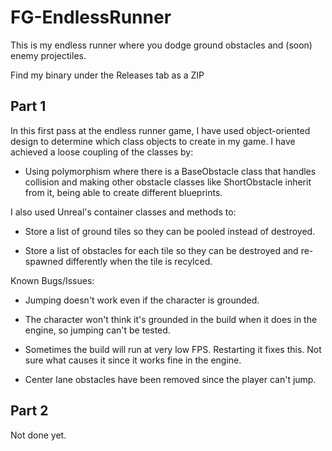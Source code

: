 # FG-EndlessRunner

This is my endless runner where you dodge ground obstacles and (soon) enemy projectiles.

Find my binary under the Releases tab as a ZIP

## Part 1

In this first pass at the endless runner game, I have used object-oriented design to determine which class objects to create in my game. I have achieved a loose coupling of the classes by:

- Using polymorphism where there is a BaseObstacle class that handles collision and making other obstacle classes like ShortObstacle inherit from it, being able to create different blueprints.

I also used Unreal's container classes and methods to:

- Store a list of ground tiles so they can be pooled instead of destroyed.

- Store a list of obstacles for each tile so they can be destroyed and re-spawned differently when the tile is recylced.

Known Bugs/Issues:

- Jumping doesn't work even if the character is grounded.

- The character won't think it's grounded in the build when it does in the engine, so jumping can't be tested.

- Sometimes the build will run at very low FPS. Restarting it fixes this. Not sure what causes it since it works fine in the engine.

- Center lane obstacles have been removed since the player can't jump.

## Part 2

Not done yet.
 
